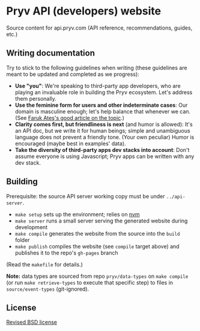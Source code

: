 # Pryv API (developers) website

Source content for api.pryv.com (API reference, recommendations, guides, etc.)


## Writing documentation <!-- TODO: probably move this to guidelines and just refer from here -->

Try to stick to the following guidelines when writing (these guidelines are meant to be updated and completed as we progress):

- **Use "you"**: We're speaking to third-party app developers, who are playing an invaluable role in building the Pryv ecosystem. Let's address them personally.
- **Use the feminine form for users and other indeterminate cases**: Our domain is masculine enough; let's help balance that whenever we can. (See [Faruk Ateş's good article on the topic](http://www.netmagazine.com/features/primer-sexism-tech-industry).)
- **Clarity comes first, but friendliness is next** (and humor is allowed): It's an API doc, but we write it for human beings; simple and unambiguous language does not prevent a friendly tone. (Your own peculiar) Humor is encouraged (maybe best in examples' data).
- **Take the diversity of third-party apps dev stacks into account**: Don't assume everyone is using Javascript; Pryv apps can be written with any dev stack.


## Building

Prerequisite: the source API server working copy must be under `../api-server`.

- `make setup` sets up the environment; relies on [nvm](https://github.com/creationix/nvm)
- `make server` runs a small server serving the generated website during development
- `make compile` generates the website from the source into the `build` folder
- `make publish` compiles the website (see `compile` target above) and publishes it to the repo's `gh-pages` branch

(Read the `makefile` for details.)

**Note:** data types are sourced from repo `pryv/data-types` on `make compile` (or run `make retrieve-types` to execute that specific step) to files in `source/event-types` (git-ignored).


## License

[Revised BSD license](https://github.com/pryv/documents/blob/master/license-bsd-revised.md)
